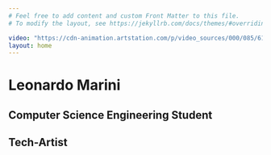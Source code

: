 ```yaml
---
# Feel free to add content and custom Front Matter to this file.
# To modify the layout, see https://jekyllrb.com/docs/themes/#overriding-theme-defaults

video: "https://cdn-animation.artstation.com/p/video_sources/000/085/612/0001-1050.mp4"
layout: home
---
```

# Leonardo Marini
## Computer Science Engineering Student
## Tech-Artist

